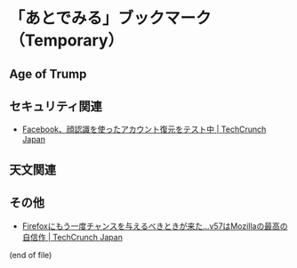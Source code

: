# 「あとでみる」ブックマーク（Temporary）


## Age of Trump


## セキュリティ関連

- [Facebook、顔認識を使ったアカウント復元をテスト中 | TechCrunch Japan](http://jp.techcrunch.com/2017/09/30/20170929facebook-face-id/)

## 天文関連


## その他

- [Firefoxにもう一度チャンスを与えるべきときが来た…v57はMozillaの最高の自信作 | TechCrunch Japan](http://jp.techcrunch.com/2017/09/30/20170929its-time-to-give-firefox-another-chance/)

(end of file)
